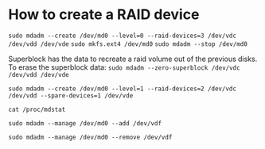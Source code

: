 # How to create a RAID device

`sudo mdadm --create /dev/md0 --level=0 --raid-devices=3 /dev/vdc /dev/vdd /dev/vde`
`sudo mkfs.ext4 /dev/md0`
`sudo mdadm --stop /dev/md0`

Superblock has the data to recreate a raid volume out of the previous disks. To erase the superblock data:
`sudo mdadm --zero-superblock /dev/vdc /dev/vdd /dev/vde`


`sudo mdadm --create /dev/md0 --level=1 --raid-devices=2 /dev/vdc /dev/vdd --spare-devices=1 /dev/vde`

`cat /proc/mdstat`

`sudo mdadm --manage /dev/md0 --add /dev/vdf`

`sudo mdadm --manage /dev/md0 --remove /dev/vdf`

